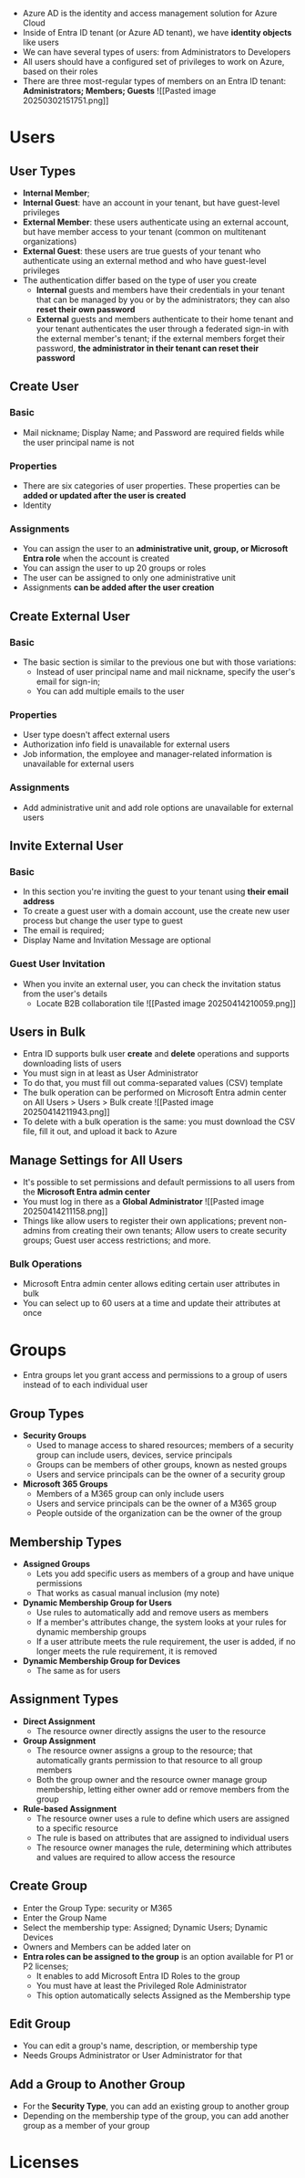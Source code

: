 - Azure AD is the identity and access management solution for Azure Cloud
- Inside of Entra ID tenant (or Azure AD tenant), we have **identity objects** like users
- We can have several types of users: from Administrators to Developers
- All users should have a configured set of privileges to work on Azure, based on their roles
- There are three most-regular types of members on an Entra ID tenant: **Administrators; Members; Guests**
![[Pasted image 20250302151751.png]]
# Users
##  User Types
- **Internal Member**;
- **Internal Guest**: have an account in your tenant, but have guest-level privileges
- **External Member**: these users authenticate using an external account, but have member access to your tenant (common on multitenant organizations)
- **External Guest**: these users are true guests of your tenant who authenticate using an external method and who have guest-level privileges
- The authentication differ based on the type of user you create
	- **Internal** guests and members have their credentials in your tenant that can be managed by you or by the administrators; they can also **reset their own password**
	- **External** guests and members authenticate to their home tenant and your tenant authenticates the user through a federated sign-in with the external member's tenant; if the external members forget their password, **the administrator in their tenant can reset their password**
## Create User
### Basic
- Mail nickname; Display Name; and Password are required fields while the user principal name is not
### Properties
- There are six categories of user properties. These properties can be **added or updated after the user is created**
- Identity
### Assignments
- You can assign the user to an **administrative unit, group, or Microsoft Entra role** when the account is created
- You can assign the user to up 20 groups or roles
- The user can be assigned to only one administrative unit
- Assignments **can be added after the user creation**
## Create External User
### Basic
- The basic section is similar to the previous one but with those variations:
	- Instead of user principal name and mail nickname, specify the user's email for sign-in;
	- You can add multiple emails to the user
### Properties
- User type doesn't affect external users
- Authorization info field is unavailable for external users
- Job information, the employee and manager-related information is unavailable for external users
### Assignments
- Add administrative unit and add role options are unavailable for external users
## Invite External User
### Basic
- In this section you're inviting the guest to your tenant using **their email address**
- To create a guest user with a domain account, use the create new user process but change the user type to guest
- The email is required;
- Display Name and Invitation Message are optional
### Guest User Invitation
- When you invite an external user, you can check the invitation status from the user's details
	- Locate B2B collaboration tile
![[Pasted image 20250414210059.png]]
## Users in Bulk
- Entra ID supports bulk user **create** and **delete** operations and supports downloading lists of users
- You must sign in at least as User Administrator
- To do that, you must fill out comma-separated values (CSV) template
- The bulk operation can be performed on Microsoft Entra admin center on All Users > Users > Bulk create
![[Pasted image 20250414211943.png]]
- To delete with a bulk operation is the same: you must download the CSV file, fill it out, and upload it back to Azure

## Manage Settings for All Users
- It's possible to set permissions and default permissions to all users from the **Microsoft Entra admin center**
- You must log in there as a **Global Administrator**
![[Pasted image 20250414211158.png]]
- Things like allow users to register their own applications; prevent non-admins from creating their own tenants; Allow users to create security groups; Guest user access restrictions; and more.
### Bulk Operations
- Microsoft Entra admin center allows editing certain user attributes in bulk
- You can select up to 60 users at a time and update their attributes at once
# Groups
- Entra groups let you grant access and permissions to a group of users instead of to each individual user
## Group Types
- **Security Groups**
	- Used to manage access to shared resources; members of a security group can include users, devices, service principals
	- Groups can be members of other groups, known as nested groups
	- Users and service principals can be the owner of a security group
- **Microsoft 365 Groups**
	- Members of a M365 group can only include users
	- Users and service principals can be the owner of a M365 group
	- People outside of the organization can be the owner of the group
## Membership Types
- **Assigned Groups**
	- Lets you add specific users as members of a group and have unique permissions
	- That works as casual manual inclusion (my note)
- **Dynamic Membership Group for Users**
	- Use rules to automatically add and remove users as members
	- If a member's attributes change, the system looks at your rules for dynamic membership groups
	- If a user attribute meets the rule requirement, the user is added, if no longer meets the rule requirement, it is removed
- **Dynamic Membership Group for Devices**
	- The same as for users
## Assignment Types
- **Direct Assignment**
	- The resource owner directly assigns the user to the resource
- **Group Assignment**
	- The resource owner assigns a group to the resource; that automatically grants permission to that resource to all group members
	- Both the group owner and the resource owner manage group membership, letting either owner add or remove members from the group
- **Rule-based Assignment**
	- The resource owner uses a rule to define which users are assigned to a specific resource
	- The rule is based on attributes that are assigned to individual users
	- The resource owner manages the rule, determining which attributes and values are required to allow access the resource
## Create Group
- Enter the Group Type: security or M365
- Enter the Group Name
- Select the membership type: Assigned; Dynamic Users; Dynamic Devices
- Owners and Members can be added later on
- **Entra roles can be assigned to the group** is an option available for P1 or P2 licenses;
	- It enables to add Microsoft Entra ID Roles to the group
	- You must have at least the Privileged Role Administrator
	- This option automatically selects Assigned as the Membership type
## Edit Group
- You can edit a group's name, description, or membership type
- Needs Groups Administrator or User Administrator for that
## Add a Group to Another Group
- For the **Security Type**, you can add an existing group to another group
- Depending on the membership type of the group, you can add another group as a member of your group
# Licenses